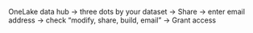 OneLake data hub -> three dots by your dataset -> Share -> enter email address -> check “modify, share, build, email” -> Grant access